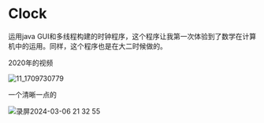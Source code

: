 # Clock
运用java GUI和多线程构建的时钟程序，这个程序让我第一次体验到了数学在计算机中的运用。同样，这个程序也是在大二时候做的。

<p>2020年的视频</p>

![11_1709730779](https://github.com/SongRunqi/Clock/assets/150511635/06987f7e-fd4f-4b0c-8d31-bdb07cd42f6c)

<p>一个清晰一点的</p>

![录屏2024-03-06 21 32 55](https://github.com/SongRunqi/Clock/assets/150511635/29ed2e40-58c3-46c5-a486-51400c3a38ec)
